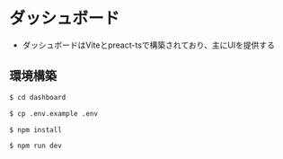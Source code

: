 # ダッシュボード

- ダッシュボードはViteとpreact-tsで構築されており、主にUIを提供する

## 環境構築

```bash
$ cd dashboard

$ cp .env.example .env

$ npm install

$ npm run dev
```
